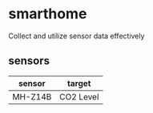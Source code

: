 # smarthome
Collect and utilize sensor data effectively

## sensors

sensor | target
-------|--------
MH-Z14B | CO2 Level
